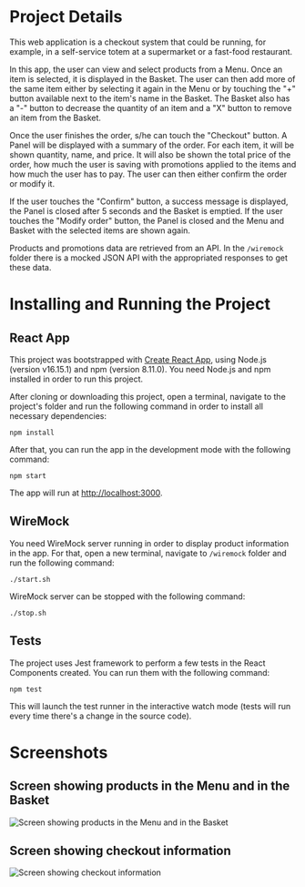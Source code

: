 # Project Details

This web application is a checkout system that could be running, for example, in a self-service totem at a supermarket or a fast-food restaurant.

In this app, the user can view and select products from a Menu. Once an item is selected, it is displayed in the Basket. The user can then add more of the same item either by selecting it again in the Menu or by touching the "+" button available next to the item's name in the Basket. The Basket also has a "-" button to decrease the quantity of an item and a "X" button to remove an item from the Basket.

Once the user finishes the order, s/he can touch the "Checkout" button. A Panel will be displayed with a summary of the order. For each item, it will be shown quantity, name, and price. It will also be shown the total price of the order, how much the user is saving with promotions applied to the items and how much the user has to pay. The user can then either confirm the order or modify it. 

If the user touches the "Confirm" button, a success message is displayed, the Panel is closed after 5 seconds and the Basket is emptied. If the user touches the "Modify order" button, the Panel is closed and the Menu and Basket with the selected items are shown again.

Products and promotions data are retrieved from an API. In the `/wiremock` folder there is a mocked JSON API with the appropriated responses to get these data. 

# Installing and Running the Project

## React App

This project was bootstrapped with [Create React App](https://github.com/facebook/create-react-app), using Node.js (version v16.15.1) and npm (version 8.11.0). You need Node.js and npm installed in order to run this project.

After cloning or downloading this project, open a terminal, navigate to the project's folder and run the following command in order to install all necessary dependencies:

`npm install`

After that, you can run the app in the development mode with the following command:

`npm start`

The app will run at [http://localhost:3000](http://localhost:3000).

## WireMock

You need WireMock server running in order to display product information in the app. For that, open a new terminal, navigate to `/wiremock` folder and run the following command:

`./start.sh`

WireMock server can be stopped with the following command:

`./stop.sh`

## Tests

The project uses Jest framework to perform a few tests in the React Components created. You can run them with the following command:

`npm test`

This will launch the test runner in the interactive watch mode (tests will run every time there's a change in the source code).

# Screenshots

## Screen showing products in the Menu and in the Basket
![Screen showing products in the Menu and in the Basket](https://user-images.githubusercontent.com/19349339/201770944-210e7972-538c-46f1-aec2-a3ce09a026d5.png)

## Screen showing checkout information
![Screen showing checkout information](https://user-images.githubusercontent.com/19349339/201771104-8e0f56fc-b3dc-4e3b-9dc0-d7fb9acbd9d6.png)